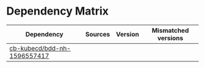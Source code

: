 # Dependency Matrix

Dependency | Sources | Version | Mismatched versions
---------- | ------- | ------- | -------------------
[cb-kubecd/bdd-nh-1596557417](https://github.com/cb-kubecd/bdd-nh-1596557417.git) |  | []() | 
